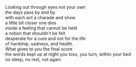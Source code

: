 Looking out through eyes not your own  
the days pass by and by  
with each act a charade and show   
a little bit closer one dies  
inside a feeling that cannot be held  
a notion that shouldn't be felt  
desperate for a cure and not for the life  
of hardship, sadness, and health.  
What gives to you the final score  
the words kept up at night
you toss, you turn, within your bed  
no sleep, no rest, not again  

